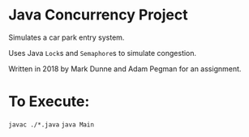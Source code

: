 # Java Concurrency Project

Simulates a car park entry system. 

Uses Java `Lock`s and `Semaphore`s to simulate congestion.

Written in 2018 by Mark Dunne and Adam Pegman for an assignment.

# To Execute:
`javac ./*.java`
`java Main`
